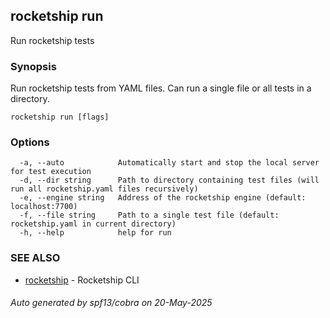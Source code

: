 ## rocketship run

Run rocketship tests

### Synopsis

Run rocketship tests from YAML files. Can run a single file or all tests in a directory.

```
rocketship run [flags]
```

### Options

```
  -a, --auto            Automatically start and stop the local server for test execution
  -d, --dir string      Path to directory containing test files (will run all rocketship.yaml files recursively)
  -e, --engine string   Address of the rocketship engine (default: localhost:7700)
  -f, --file string     Path to a single test file (default: rocketship.yaml in current directory)
  -h, --help            help for run
```

### SEE ALSO

* [rocketship](rocketship.md)	 - Rocketship CLI

###### Auto generated by spf13/cobra on 20-May-2025
